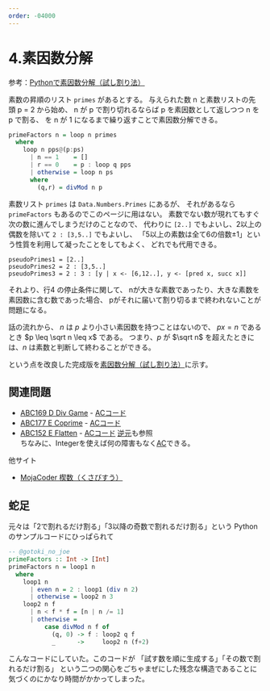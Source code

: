 ```yaml
---
order: -04000
---
```


# 4.素因数分解

参考：[Pythonで素因数分解（試し割り法）](https://note.nkmk.me/python-prime-factorization/)

素数の昇順のリスト `primes` があるとする。
与えられた数 n と素数リストの先頭 p = 2 から始め、
n が p で割り切れるならば p を素因数として返しつつ n を p で割る、
を n が 1 になるまで繰り返すことで素因数分解できる。

```haskell #
primeFactors n = loop n primes
  where
    loop n pps@(p:ps)
      | n == 1    = []
      | r == 0    = p : loop q pps
      | otherwise = loop n ps
      where
        (q,r) = divMod n p
```

素数リスト `primes` は `Data.Numbers.Primes` にあるが、
それがあるなら `primeFactors` もあるのでこのページに用はない。
素数でない数が現れてもすぐ次の数に進んでしまうだけのことなので、
代わりに `[2..]` でもよいし、2以上の偶数を除いて `2 : [3,5..]` でもよいし、
「5以上の素数は全て6の倍数±1」という性質を利用して凝ったことをしてもよく、
どれでも代用できる。

```
pseudoPrimes1 = [2..]
pseudoPrimes2 = 2 : [3,5..]
pseudoPrimes3 = 2 : 3 : [y | x <- [6,12..], y <- [pred x, succ x]]
```

それより、行4 の停止条件に関して、
nが大きな素数であったり、大きな素数を素因数に含む数であった場合、
pがそれに届いて割り切るまで終われないことが問題になる。

話の流れから、 $n$ は $p$ より小さい素因数を持つことはないので、
$p x = n$ であるとき $p \leq \sqrt n \leq x$ である。
つまり、$p$ が $\sqrt n$ を超えたときには、$n$ は素数と判断して終わることができる。

という点を改良した完成版を[素因数分解（試し割り法）](/H4A/snippets/integer/primefactors/)に示す。

## 関連問題

- [ABC169 D Div Game](https://atcoder.jp/contests/abc169/tasks/abc169_d) - [ACコード](https://atcoder.jp/contests/abc169/submissions/22775113)
- [ABC177 E Coprime](https://atcoder.jp/contests/abc177/tasks/abc177_e) - [ACコード](https://atcoder.jp/contests/abc177/submissions/22737449)
- [ABC152 E Flatten](https://atcoder.jp/contests/abc152/tasks/abc152_e) - [ACコード](https://atcoder.jp/contests/abc152/submissions/28668915) [逆元](../14.modrecip/)も参照  
ちなみに、Integerを使えば何の障害もなく[AC](https://atcoder.jp/contests/abc152/submissions/9830048)できる。

他サイト

- [MojaCoder 楔数（くさびすう）](https://mojacoder.app/users/H20/problems/sphenic-number)

## 蛇足

元々は「2で割れるだけ割る」「3以降の奇数で割れるだけ割る」という
Pythonのサンプルコードにひっぱられて

```haskell
-- @gotoki_no_joe
primeFactors :: Int -> [Int]
primeFactors n = loop1 n
  where
    loop1 n
      | even n = 2 : loop1 (div n 2)
      | otherwise = loop2 n 3
    loop2 n f
      | n < f * f = [n | n /= 1]
      | otherwise =
          case divMod n f of
            (q, 0) -> f : loop2 q f
            _      ->     loop2 n (f+2)
```

こんなコードにしていた。このコードが
「試す数を順に生成する」「その数で割れるだけ割る」
という二つの関心をごちゃまぜにした残念な構造であることに
気づくのにかなり時間がかかってしまった。
